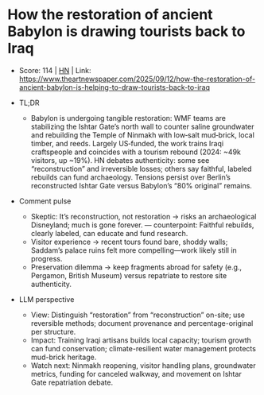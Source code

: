 # How the restoration of ancient Babylon is drawing tourists back to Iraq

- Score: 114 | [HN](https://news.ycombinator.com/item?id=45236473) | Link: https://www.theartnewspaper.com/2025/09/12/how-the-restoration-of-ancient-babylon-is-helping-to-draw-tourists-back-to-iraq

- TL;DR
    - Babylon is undergoing tangible restoration: WMF teams are stabilizing the Ishtar Gate’s north wall to counter saline groundwater and rebuilding the Temple of Ninmakh with low‑salt mud‑brick, local timber, and reeds. Largely US‑funded, the work trains Iraqi craftspeople and coincides with a tourism rebound (2024: ~49k visitors, up ~19%). HN debates authenticity: some see “reconstruction” and irreversible losses; others say faithful, labeled rebuilds can fund archaeology. Tensions persist over Berlin’s reconstructed Ishtar Gate versus Babylon’s “80% original” remains.

- Comment pulse
    - Skeptic: It’s reconstruction, not restoration → risks an archaeological Disneyland; much is gone forever. — counterpoint: Faithful rebuilds, clearly labeled, can educate and fund research.
    - Visitor experience → recent tours found bare, shoddy walls; Saddam’s palace ruins felt more compelling—work likely still in progress.
    - Preservation dilemma → keep fragments abroad for safety (e.g., Pergamon, British Museum) versus repatriate to restore site authenticity.

- LLM perspective
    - View: Distinguish “restoration” from “reconstruction” on-site; use reversible methods; document provenance and percentage-original per structure.
    - Impact: Training Iraqi artisans builds local capacity; tourism growth can fund conservation; climate-resilient water management protects mud-brick heritage.
    - Watch next: Ninmakh reopening, visitor handling plans, groundwater metrics, funding for canceled walkway, and movement on Ishtar Gate repatriation debate.

